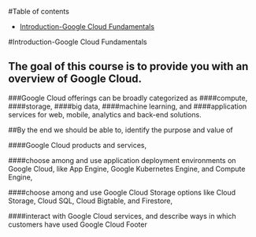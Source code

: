 #Table of contents
- [Introduction-Google Cloud Fundamentals](#Introduction-Google-Cloud-Fundamentals)

#Introduction-Google Cloud Fundamentals
## The goal of this course is to provide you with an overview of Google Cloud.

###Google Cloud offerings can be broadly categorized as
####compute,
####storage,
####big data,
####machine learning, and
####application services for web, mobile, analytics and back-end solutions.

##By the end we should be able to, identify the purpose and value of

####Google Cloud products and services,

####choose among and use application deployment environments on Google Cloud, like App Engine, Google Kubernetes Engine, and Compute Engine,

####choose among and use Google Cloud Storage options like Cloud Storage, Cloud SQL, Cloud Bigtable, and Firestore,

####interact with Google Cloud services, and describe ways in which customers have used Google Cloud
Footer

